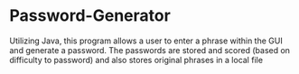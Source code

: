 # Password-Generator
 Utilizing Java, this program allows a user to enter a phrase within the GUI and generate a password. The passwords are stored and scored (based on difficulty to password) and also stores original phrases in a local file
